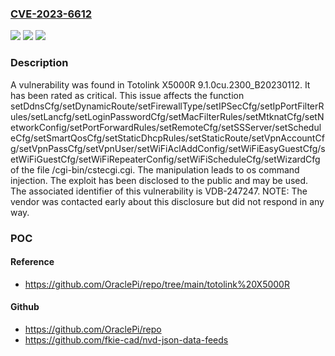 ### [CVE-2023-6612](https://cve.mitre.org/cgi-bin/cvename.cgi?name=CVE-2023-6612)
![](https://img.shields.io/static/v1?label=Product&message=X5000R&color=blue)
![](https://img.shields.io/static/v1?label=Version&message=%3D%209.1.0cu.2300_B20230112%20&color=brighgreen)
![](https://img.shields.io/static/v1?label=Vulnerability&message=CWE-78%20OS%20Command%20Injection&color=brighgreen)

### Description

A vulnerability was found in Totolink X5000R 9.1.0cu.2300_B20230112. It has been rated as critical. This issue affects the function setDdnsCfg/setDynamicRoute/setFirewallType/setIPSecCfg/setIpPortFilterRules/setLancfg/setLoginPasswordCfg/setMacFilterRules/setMtknatCfg/setNetworkConfig/setPortForwardRules/setRemoteCfg/setSSServer/setScheduleCfg/setSmartQosCfg/setStaticDhcpRules/setStaticRoute/setVpnAccountCfg/setVpnPassCfg/setVpnUser/setWiFiAclAddConfig/setWiFiEasyGuestCfg/setWiFiGuestCfg/setWiFiRepeaterConfig/setWiFiScheduleCfg/setWizardCfg of the file /cgi-bin/cstecgi.cgi. The manipulation leads to os command injection. The exploit has been disclosed to the public and may be used. The associated identifier of this vulnerability is VDB-247247. NOTE: The vendor was contacted early about this disclosure but did not respond in any way.

### POC

#### Reference
- https://github.com/OraclePi/repo/tree/main/totolink%20X5000R

#### Github
- https://github.com/OraclePi/repo
- https://github.com/fkie-cad/nvd-json-data-feeds

